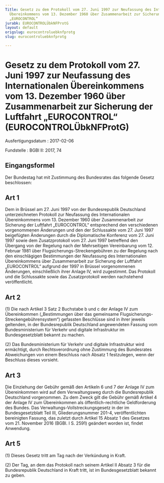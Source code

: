 ```yaml
---
Title: Gesetz zu dem Protokoll vom 27. Juni 1997 zur Neufassung des Internationalen
  Übereinkommens vom 13. Dezember 1960 über Zusammenarbeit zur Sicherung der Luftfahrt
  „EUROCONTROL“
jurabk: EUROCONTROLÜbkNFProtG
layout: default
origslug: eurocontroluebknfprotg
slug: eurocontroluebknfprotg

---
```


# Gesetz zu dem Protokoll vom 27. Juni 1997 zur Neufassung des Internationalen Übereinkommens vom 13. Dezember 1960 über Zusammenarbeit zur Sicherung der Luftfahrt „EUROCONTROL“ (EUROCONTROLÜbkNFProtG)

Ausfertigungsdatum
:   2017-02-06

Fundstelle
:   BGBl II: 2017, 74


## Eingangsformel

Der Bundestag hat mit Zustimmung des Bundesrates das folgende Gesetz
beschlossen:


## Art 1

Dem in Brüssel am 27. Juni 1997 von der Bundesrepublik Deutschland
unterzeichneten Protokoll zur Neufassung des Internationalen
Übereinkommens vom 13. Dezember 1960 über Zusammenarbeit zur Sicherung
der Luftfahrt „EUROCONTROL“ entsprechend den verschiedenen
vorgenommenen Änderungen und den der Schlussakte vom 27. Juni 1997
beigefügten Änderungen durch die Diplomatische Konferenz vom 27. Juni
1997 sowie dem Zusatzprotokoll vom 27. Juni 1997 betreffend den
Übergang von der Regelung nach der Mehrseitigen Vereinbarung vom 12.
Februar 1981 über Flugsicherungs-Streckengebühren zu der Regelung nach
den einschlägigen Bestimmungen der Neufassung des Internationalen
Übereinkommens über Zusammenarbeit zur Sicherung der Luftfahrt
„EUROCONTROL“ aufgrund der 1997 in Brüssel vorgenommenen Änderungen,
einschließlich ihrer Anlage IV, wird zugestimmt. Das Protokoll und die
Schlussakte sowie das Zusatzprotokoll werden nachstehend
veröffentlicht.


## Art 2

(1) Die nach Artikel 3 Satz 2 Buchstabe b und c der Anlage IV zum
Übereinkommen („Bestimmungen über das gemeinsame Flugsicherungs-
Streckengebührensystem“) gefassten Beschlüsse sind in ihrer jeweils
geltenden, in der Bundesrepublik Deutschland angewendeten Fassung vom
Bundesministerium für Verkehr und digitale Infrastruktur im
Bundesgesetzblatt bekannt zu machen.

(2) Das Bundesministerium für Verkehr und digitale Infrastruktur wird
ermächtigt, durch Rechtsverordnung ohne Zustimmung des Bundesrates
Abweichungen von einem Beschluss nach Absatz 1 festzulegen, wenn der
Beschluss dieses vorsieht.


## Art 3

Die Einziehung der Gebühr gemäß den Artikeln 6 und 7 der Anlage IV zum
Übereinkommen wird auf dem Verwaltungsweg durch die Bundesrepublik
Deutschland vorgenommen. Zu dem Zweck gilt die Gebühr gemäß Artikel 4
der Anlage IV zum Übereinkommen als öffentlich-rechtliche
Geldforderung des Bundes. Das Verwaltungs-Vollstreckungsgesetz in der
im Bundesgesetzblatt Teil III, Gliederungsnummer 201-4,
veröffentlichten bereinigten Fassung, das zuletzt durch Artikel 15
Absatz 1 des Gesetzes vom 21. November 2016 (BGBl. I S. 2591) geändert
worden ist, findet Anwendung.


## Art 5

(1) Dieses Gesetz tritt am Tag nach der Verkündung in Kraft.

(2) Der Tag, an dem das Protokoll nach seinem Artikel II Absatz 3 für
die Bundesrepublik Deutschland in Kraft tritt, ist im
Bundesgesetzblatt bekannt zu geben.

